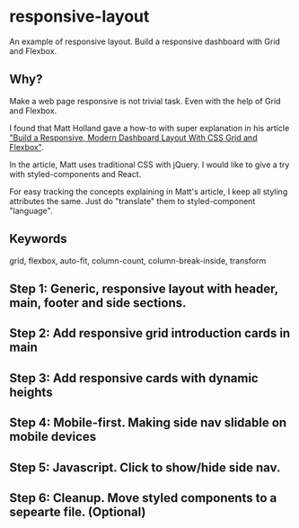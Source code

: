 # responsive-layout
An example of responsive layout. Build a responsive dashboard with Grid and Flexbox.
## Why?
Make a web page responsive is not trivial task. Even with the help of Grid and Flexbox.

I found that Matt Holland gave a how-to with super explanation in his article ["Build a Responsive, Modern Dashboard Layout With CSS Grid and Flexbox"](https://medium.com/better-programming/build-a-responsive-modern-dashboard-layout-with-css-grid-and-flexbox-bd343776a97e).

In the article, Matt uses traditional CSS with jQuery. I would like to give a try with styled-components and React.

For easy tracking the concepts explaining in Matt's article, I keep all styling attributes the same. Just do "translate" them to styled-component "language".

## Keywords
grid, flexbox, auto-fit, column-count, column-break-inside, transform

## Step 1: Generic, responsive layout with header, main, footer and side sections.

## Step 2: Add responsive grid introduction cards in main

## Step 3: Add responsive cards with dynamic heights

## Step 4: Mobile-first. Making side nav slidable on mobile devices

## Step 5: Javascript. Click to show/hide side nav.

## Step 6: Cleanup. Move styled components to a sepearte file. (Optional)

